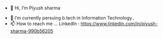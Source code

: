 - 👋 Hi, I’m Piyush sharma
<!---👀 I’m interested in ...
- 🌱 I’m currently learning ...
- 💞️ I’m looking to collaborate on ... --->
- 🌱 I’m currently persuing b.tech in Information Technology..
- 📫 How to reach me ...
     LinkedIn : https://www.linkedin.com/in/piyush-sharma-990b56205

<!---
Pysharma/Pysharma is a ✨ special ✨ repository because its `README.md` (this file) appears on your GitHub profile.
You can click the Preview link to take a look at your changes.
--->

